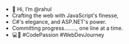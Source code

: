 - 👋 Hi, I’m @rahul
- Crafting the web with JavaScript's finesse,
- C#'s elegance, and ASP.NET's power.
- Committing progress........, one line at a time.
- 💻🚀 #CodePassion #WebDevJourney


<!---
rahul-devhub-labs is a ✨ special ✨ repository because its `README.md` (this file) appears on your GitHub profile.
You can click the Preview link to take a look at your changes.
--->
